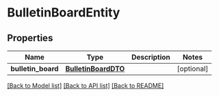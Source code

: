 # BulletinBoardEntity

## Properties
Name | Type | Description | Notes
------------ | ------------- | ------------- | -------------
**bulletin_board** | [**BulletinBoardDTO**](BulletinBoardDTO.md) |  | [optional] 

[[Back to Model list]](../nifiDocs.md#documentation-for-models) [[Back to API list]](../nifiDocs.md#documentation-for-api-endpoints) [[Back to README]](../nifiDocs.md)


